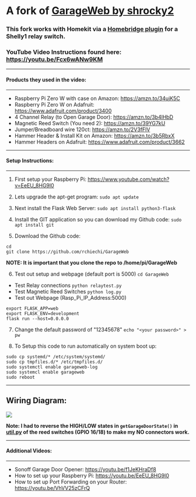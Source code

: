# A fork of [GarageWeb by shrocky2](https://github.com/shrocky2/GarageWeb)
### This fork works with Homekit via a [Homebridge plugin](https://www.npmjs.com/package/homebridge-garage-door-shelly1) for a Shelly1 relay switch.
### YouTube Video Instructions found here: https://youtu.be/Fcx6wANw9KM
---
#### Products they used in the video:
---
- Raspberry Pi Zero W with case on Amazon: https://amzn.to/34ujK5C
- Raspberry Pi Zero W on Adafruit: https://www.adafruit.com/product/3400
- 4 Channel Relay (to Open Garage Door): https://amzn.to/3b4lHbD
- Magnetic Reed Switch (You need 2): https://amzn.to/39YG7kU
- Jumper/Breadboard wire 120ct: https://amzn.to/2V3fFlV
- Hammer Header & Install Kit on Amazon: https://amzn.to/3b5RbxX
- Hammer Headers on Adafruit: https://www.adafruit.com/product/3662
---
#### Setup Instructions:
---
1. First setup your Raspberry Pi: https://www.youtube.com/watch?v=EeEU_8HG9l0 
2. Lets upgrade the apt-get program: 
`sudo apt update`

3. Next install the Flask Web Server: 
`sudo apt install python3-flask` 

4. Install the GIT application so you can download my Github code: 
`sudo apt install git` 

5. Download the Github code:
```
cd
git clone https://github.com/rchiechi/GarageWeb
```
 
**NOTE: It is important that you clone the repo to /home/pi/GarageWeb**
 
6. Test out setup and webpage (default port is 5000)
`cd GarageWeb`
- Test Relay connections
`python relaytest.py`
- Test Magnetic Reed Switches
`python log.py`
- Test out Webpage (Rasp_Pi_IP_Address:5000)
```
export FLASK_APP=web
export FLASK_ENV=development
flask run --host=0.0.0.0
```
7. Change the default password of "12345678"
`echo "<your password>" > pw`

 7. To Setup this code to run automatically on system boot up:
```
sudo cp systemd/* /etc/system/systemd/
sudo cp tmpfiles.d/* /etc/tmpfiles.d/
sudo systemctl enable garageweb-log
sudo systemcl enable garageweb
sudo reboot
```

---
Wiring Diagram:
---
<img src="https://github.com/rchiechi/GarageWeb/blob/master/Wiring_Diagram.jpg">

**Note: I had to reverse the HIGH/LOW states in `getGarageDoorState()` in [util.py](https://github.com/rchiechi/GarageWeb/blob/master/util.py) of the reed switches (GPIO 16/18) to make my NO connectors work.**

---
#### Additional Videos:
---

- Sonoff Garage Door Opener: https://youtu.be/f1JeKHraDf8
- How to set up your Raspberry Pi: https://youtu.be/EeEU_8HG9l0
- How to set up Port Forwarding on your Router: https://youtu.be/VhVV25zCFrQ
